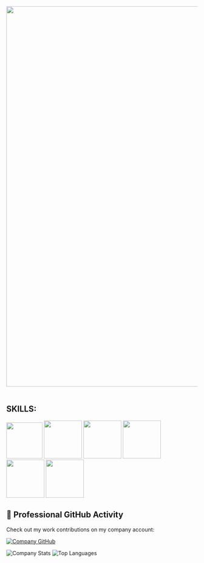 <img src="https://user-images.githubusercontent.com/74038190/225813708-98b745f2-7d22-48cf-9150-083f1b00d6c9.gif" width="1000">
<br><br>

## SKILLS:
<div>
 <img src="https://github.com/vedant1101/vedant1101/assets/115668347/79016931-fc31-49e1-bc93-fe294991772f" height="95",width="100"> 
<img src="https://github.com/vedant1101/vedant1101/assets/115668347/bf0257b9-0243-4a5d-b559-3a3f8c88aec6" width="100">
<img src="https://github.com/vedant1101/vedant1101/assets/115668347/f9d2c96d-f101-43ad-854b-6822a51930fe" width="100">
  <img src="https://github.com/vedant1101/vedant1101/assets/115668347/0211dd59-c57a-4e4e-bd4a-0dec125ead60" width="100">  
  <img src="https://github.com/vedant1101/vedant1101/assets/115668347/e9fae745-356f-49ce-8261-d356d9bde4f0" width="100">
  <img src="https://github.com/vedant1101/vedant1101/assets/115668347/4663b93b-1355-4605-a6d9-688102627f71" width="100">
</div>

## 🏢 Professional GitHub Activity

Check out my work contributions on my company account:

[![Company GitHub](https://img.shields.io/badge/Company%20GitHub-@your--company--username-blue?style=for-the-badge&logo=github)](https://github.com/vedant-Bigshorts)

![Company Stats](https://github-readme-stats.vercel.app/api?username=your-company-username&show_icons=true&theme=dark)
![Top Languages](https://github-readme-stats.vercel.app/api/top-langs/?username=your-company-username&layout=compact&theme=dark)

